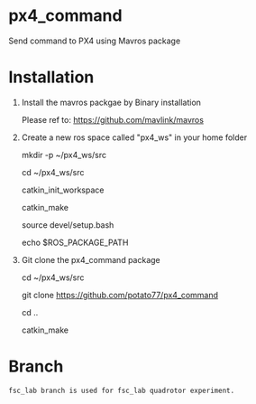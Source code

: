 # px4_command
Send command to PX4 using Mavros package


# Installation

1. Install the mavros packgae by Binary installation
   
    Please ref to: https://github.com/mavlink/mavros
   
2. Create a new ros space called "px4_ws" in your home folder
  
    mkdir -p ~/px4_ws/src
  
    cd ~/px4_ws/src
  
    catkin_init_workspace
  
    catkin_make
  
    source devel/setup.bash
  
    echo $ROS_PACKAGE_PATH

3. Git clone the px4_command package
    
    cd ~/px4_ws/src
    
    git clone https://github.com/potato77/px4_command
    
    cd ..
    
    catkin_make
    

# Branch

    fsc_lab branch is used for fsc_lab quadrotor experiment.
